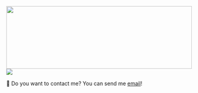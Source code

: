 
<p>
  <img align="left" width="490" height="165" src="https://github-readme-stats.vercel.app/api?username=dengt8&show_icons=true&hide_border=false&line_height=20&title_color=f69673&icon_color=1b93c9&show_owner=true"/>

<img src="http://views.whatilearened.today/views/github/dengt8/views.svg"/>

<p>
  🔗 Do you want to contact me? You can send me <a href="mailto:dengt17@gmail.com?">email</a>!
</p><br/>
